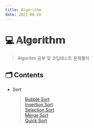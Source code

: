 ```yaml
---
title: Algorithm
date: 2021-06-20
---  
```


# 💻 𝔸𝕝𝕘𝕠𝕣𝕚𝕥𝕙𝕞  

> Algoritim 공부 및 코딩테스트 문제풀이

## 🗂 Contents
- Sort
  > [Bubble Sort](/posts/Algorithm/01_Sort_01_BubbleSort.html)  
  > [Insertion Sort](/posts/Algorithm/01_Sort_02_InsertionSort.html)  
  > [Selection Sort](/posts/Algorithm/01_Sort_03_SelectionSort.html)  
  > [Merge Sort](/posts/Algorithm/01_Sort_04_MergeSort.html)  
  > [Quick Sort](/posts/Algorithm/01_Sort_05_QuickSort.html)  